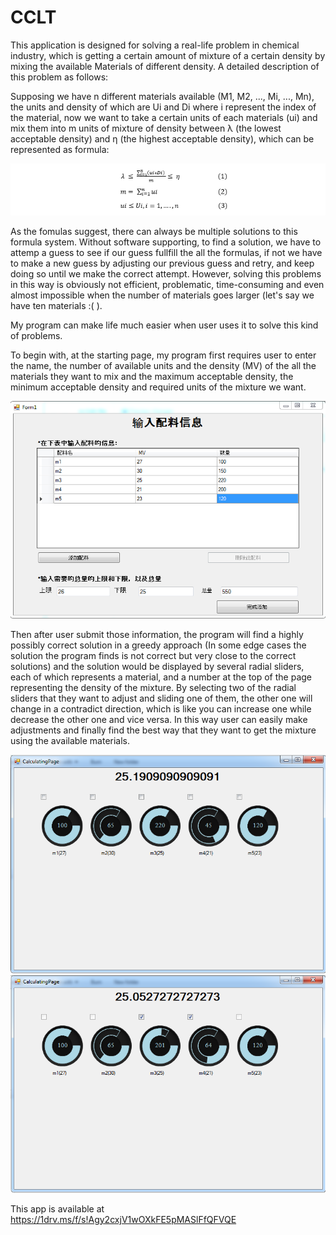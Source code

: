 # CCLT

This application is designed for solving a real-life problem in chemical industry, which is getting a certain amount of mixture of a certain density by mixing the available Materials of different density. A detailed description of this problem as follows:

Supposing we have n different materials available (M1, M2, ..., Mi, ..., Mn), the units and density of which are Ui and Di where i represent the index of the material, now we want to take a certain units of each materials (ui) and mix them into m units of mixture of density between λ (the lowest acceptable density) and η (the highest acceptable density), which can be represented as formula: 

<div style="text-align:center"><img src ="/Formula.PNG" /></div>

As the fomulas suggest, there can always be multiple solutions to this formula system. Without software supporting, to find a solution, we have to attemp a guess to see if our guess fullfill the all the formulas, if not we have to make a new guess by adjusting our previous guess and retry, and keep doing so until we make the correct attempt. However, solving this problems in this way is obviously not efficient, problematic, time-consuming and even almost impossible when the number of materials goes larger (let's say we have ten materials :( ).

My program can make life much easier when user uses it to solve this kind of problems. 

To begin with, at the starting page, my program first requires user to enter the name, the number of available units and the density (MV) of the all the materials they want to mix and the maximum acceptable density, the minimum acceptable density and required units of the mixture we want. 

<div style="text-align:center"><img src ="/Capture1.PNG" /></div>

Then after user submit those information, the program will find a highly possibly correct solution in a greedy approach (In some edge cases the solution the program finds is not correct but very close to the correct solutions) and the solution would be displayed by several radial sliders, each of which represents a material, and a number at the top of the page representing the density of the mixture. By selecting two of the radial sliders that they want to adjust and sliding one of them, the other one will change in a contradict direction, which is like you can increase one while decrease the other one and vice versa. In this way user can easily make adjustments and finally find the best way that they want to get the mixture using the available materials.

<div style="text-align:center"><img src ="/Capture2.PNG" /></div>
<div style="text-align:center"><img src ="/Capture3.PNG" /></div>

This app is available at https://1drv.ms/f/s!Agy2cxjV1wOXkFE5pMASlFfQFVQE
